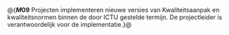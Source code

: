 @{**$M09$**
Projecten implementeren nieuwe versies van Kwaliteitsaanpak en kwaliteitsnormen binnen de door ICTU gestelde termijn. De projectleider is verantwoordelijk voor de implementatie.}@
